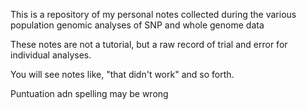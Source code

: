 This is a repository of my personal notes collected during the various population genomic analyses of SNP and whole genome data

These notes are not a tutorial, but a raw record of trial and error for individual analyses.

You will see notes like, "that didn't work" and so forth.  

Puntuation adn spelling may be wrong
